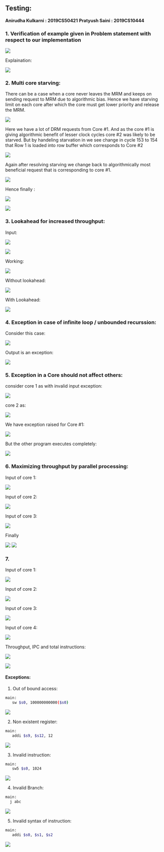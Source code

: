 ## Testing:

**Anirudha Kulkarni : 2019CS50421**
**Pratyush Saini : 2019CS10444**

### 1.  Verification of example given in Problem statement with respect to our implementation

![](image/testing-report/1621272952458.png)

Explaination:

![](image/testing-report/1621272838567.png)

### 2. Multi core starving:

There can be a case when a core never leaves the MRM and keeps on sending request to MRM due to algorithmic bias. Hence we have starving limit on each core after which the core must get lower priority and release the MRM.

![](image/testing-report/1621270866228.png)

Here we have a lot of DRM requests from Core #1. And as the core #1 is giving algorithmic benefit of lesser clock cycles core #2 was likely to be starved. But by handeling starvation in we see change in cycle 153 to 154 that Row 1 is loaded into row buffer which corresponds to Core #2

![](image/testing-report/1621272239871.png)

Again after resolving starving we change back to algorithmically most beneficial request that is corresponding to core #1.

![](image/testing-report/1621271951158.png)

Hence finally :

![](image/testing-report/1621272441466.png)

![](image/testing-report/1621272455239.png)

### 3. Lookahead for increased throughput:

Input:

![](image/testing-report/1621274057895.png)

![](image/testing-report/1621274073345.png)

Working:

![](image/testing-report/1621274109651.png)

Without lookahead:

![](image/testing-report/1621274143768.png)

With Lookahead:

![](image/testing-report/1621274170715.png)

### 4. Exception in case of infinite loop / unbounded recurssion:

Consider this case:

![](image/testing-report/1621266889806.png)

Output is an exception:

![](image/testing-report/1621267032697.png)

### 5. Exception in a Core should not affect others:

consider core 1 as with invalid input exception:

![](image/testing-report/1621275089546.png)

core 2 as:

![](image/testing-report/1621275105685.png)

We have exception raised for Core #1:

![](image/testing-report/1621275121510.png)

But the other program executes completely:

![](image/testing-report/1621275136107.png)

### 6. Maximizing throughput by parallel processing:

Input of core 1:

![](image/testing-report/1621269024311.png)

Input of core 2:

![](image/testing-report/1621269059803.png)

Input of core 3:

![](image/testing-report/1621269077362.png)

Finally

![](image/testing-report/1621269090580.png)
![](image/testing-report/1621269111068.png)

### 7.

Input of core 1:

![](image/testing-report/1621269521852.png)

Input of core 2:

![](image/testing-report/1621269544618.png)

Input of core 3:

![](image/testing-report/1621269558603.png)

Input of core 4:

![](image/testing-report/1621269573858.png)

Throughput, IPC and total instructions:

![](image/testing-report/1621269587113.png)

![](image/testing-report/1621269598485.png)

#### Exceptions:

1. Out of bound access:

```bash
main:
   sw $s0, 100000000000($s0)
```

![](image/report/1618054536576.png)

2. Non existent register:

```bash
main:
   addi $s9, $s12, 12
```

![](image/testing-report/1621269870733.png)

3. Invalid instruction:

```bash
main:
   sw5 $s0, 1024
```

![](image/testing-report/1621269850059.png)

4. Invalid Branch:

```bash
main:
  j abc
```

![](image/testing-report/1621269820593.png)

5. Invalid syntax of instruction:

```bash
main:
   addi $s0, $s1, $s2
```

![](image/testing-report/1621269835158.png)
